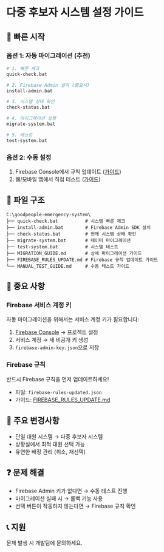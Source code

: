 # 다중 후보자 시스템 설정 가이드

## 🚀 빠른 시작

### 옵션 1: 자동 마이그레이션 (추천)
```bash
# 1. 빠른 체크
quick-check.bat

# 2. Firebase Admin 설치 (필요시)
install-admin.bat

# 3. 시스템 상태 확인
check-status.bat

# 4. 마이그레이션 실행
migrate-system.bat

# 5. 테스트
test-system.bat
```

### 옵션 2: 수동 설정
1. Firebase Console에서 규칙 업데이트 ([가이드](FIREBASE_RULES_UPDATE.md))
2. 웹/모바일 앱에서 직접 테스트 ([가이드](MANUAL_TEST_GUIDE.md))

## 📁 파일 구조
```
C:\goodpeople-emergency-system\
├── quick-check.bat          # 시스템 빠른 체크
├── install-admin.bat        # Firebase Admin SDK 설치
├── check-status.bat         # 현재 시스템 상태 확인
├── migrate-system.bat       # 데이터 마이그레이션
├── test-system.bat          # 시스템 테스트
├── MIGRATION_GUIDE.md       # 상세 마이그레이션 가이드
├── FIREBASE_RULES_UPDATE.md # Firebase 규칙 업데이트 가이드
└── MANUAL_TEST_GUIDE.md     # 수동 테스트 가이드
```

## 🔑 중요 사항

### Firebase 서비스 계정 키
자동 마이그레이션을 위해서는 서비스 계정 키가 필요합니다:
1. [Firebase Console](https://console.firebase.google.com) → 프로젝트 설정
2. 서비스 계정 → 새 비공개 키 생성
3. `firebase-admin-key.json`으로 저장

### Firebase 규칙
반드시 Firebase 규칙을 먼저 업데이트하세요!
- 파일: `firebase-rules-updated.json`
- 가이드: [FIREBASE_RULES_UPDATE.md](FIREBASE_RULES_UPDATE.md)

## 🎯 주요 변경사항
- 단일 대원 시스템 → 다중 후보자 시스템
- 상황실에서 최적 대원 선택 가능
- 유연한 배정 관리 (취소, 재선택)

## ❓ 문제 해결
- Firebase Admin 키가 없다면 → 수동 테스트 진행
- 마이그레이션 실패 시 → 롤백 기능 사용
- 선택 버튼이 작동하지 않는다면 → Firebase 규칙 확인

## 📞 지원
문제 발생 시 개발팀에 문의하세요.
